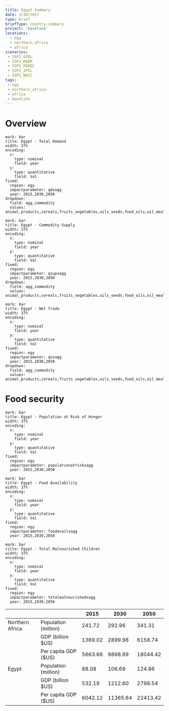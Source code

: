 ```yaml
---
title: Egypt Summary
date: 3/30/2017
type: brief
briefType: country-summary
project: 'baseline'
locations:
  - egy
  - northern_africa
  - africa
scenarios:
 - SSP2_GFDL
 - SSP2_HGEM
 - SSP2_MIROC
 - SSP2_IPSL
 - SSP2_NOCC
tags:
 - egy
 - northern_africa
 - africa
 - baseline
---
```

# Overview 

```chart
mark: bar
title: Egypt - Total Demand
width: 37%
encoding:
  x:
    type: nominal
    field: year
  y:
    type: quantitative
    field: Val
fixed:
  region: egy
  impactparameter: qdxagg
  year: 2015,2030,2050
dropdown:
  field: agg_commodity
  values: animal_products,cereals,fruits_vegetables,oils_seeds,food_oils,oil_meals,other,pulses,roots_tubers,sugar
```

```chart
mark: bar
title: Egypt - Commodity Supply
width: 37%
encoding:
  x:
    type: nominal
    field: year
  y:
    type: quantitative
    field: Val
fixed:
  region: egy
  impactparameter: qsupxagg
  year: 2015,2030,2050
dropdown:
  field: agg_commodity
  values: animal_products,cereals,fruits_vegetables,oils_seeds,food_oils,oil_meals,other,pulses,roots_tubers,sugar
```

```chart
mark: bar
title: Egypt - Net Trade
width: 37%
encoding:
  x:
    type: nominal
    field: year
  y:
    type: quantitative
    field: Val
fixed:
  region: egy
  impactparameter: qnxagg
  year: 2015,2030,2050
dropdown:
  field: agg_commodity
  values: animal_products,cereals,fruits_vegetables,oils_seeds,food_oils,oil_meals,other,pulses,roots_tubers,sugar
```

# Food security

```chart
mark: bar
title: Egypt - Population at Risk of Hunger
width: 37%
encoding:
  x:
    type: nominal
    field: year
  y:
    type: quantitative
    field: Val
fixed:
  region: egy
  impactparameter: populationatriskxagg
  year: 2015,2030,2050
```

```chart
mark: bar
title: Egypt - Food Availability
width: 37%
encoding:
  x:
    type: nominal
    field: year
  y:
    type: quantitative
    field: Val
fixed:
  region: egy
  impactparameter: foodavailxagg
  year: 2015,2030,2050
```

```chart
mark: bar
title: Egypt - Total Malnourished Children
width: 37%
encoding:
  x:
    type: nominal
    field: year
  y:
    type: quantitative
    field: Val
fixed:
  region: egy
  impactparameter: totalmalnourishedxagg
  year: 2015,2030,2050
```

|   |   | 2015 | 2030 | 2050 |
|---|---|---|---|---|
| Northern Africa | Population (million) | 241.72 | 292.96 | 341.31 |
|  | GDP (billion $US) | 1369.02 | 2899.98 | 6158.74 |
|  | Per capita GDP ($US) | 5663.66 | 9898.89 | 18044.42 |
| Egypt | Population (million) | 88.08 | 106.69 | 124.86 |
|  | GDP (billion $US) | 532.19 | 1212.60 | 2798.54 |
|  | Per capita GDP ($US) | 6042.12| 11365.64| 22413.42|
